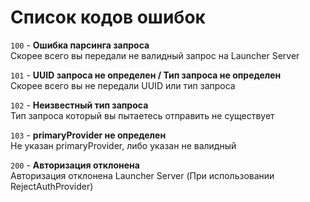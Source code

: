 # Список кодов ошибок

`100` - **Ошибка парсинга запроса**  
Скорее всего вы передали не валидный запрос на Launcher Server

`101` - **UUID запроса не определен / Тип запроса не определен**  
Скорее всего вы не передали UUID или тип запроса

`102` - **Неизвестный тип запроса**  
Тип запроса который вы пытаетесь отправить не существует

`103` - **primaryProvider не определен**  
Не указан primaryProvider, либо указан не валидный

`200` - **Авторизация отклонена**  
Авторизация отклонена Launcher Server (При использовании RejectAuthProvider)
